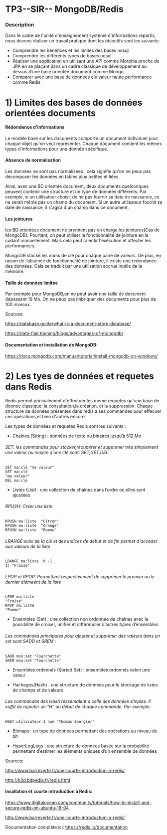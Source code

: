 # TP3--SIR-- MongoDB/Redis
### Description
Dans le cadre de l'unité d'enseignement système d'informations repartis, nous devons réaliser un travail pratique dont les objectifs sont les suivants:
* Comprendre les bénéfices et les limites des bases nosql
* Comprendre les différents types de bases nosql
* Réaliser une application en utilisant une API comme Morphia proche de JPA en se plaçant dans un cadre classique de développement au dessus d’une base orientée document comme Mongo.
* Comparer avec une base de données clé valeur haute performance comme Redis
# 1) Limites des bases de données orientées documents

#### Rédondence d'informations
Le modèle basé sur les documents comporte un document individuel pour chaque objet qu'on veut représenter.
Chaque document contient les mêmes types d'informations pour une donnée spécifique.

#### Absence de normalisation
Les données ne sont pas normalisées . cela signifie qu'on ne peux pas décomposer les données en tables plus petites et liées.

Ainsi, avec une BD orientée document, deux documents quelconques peuvent contenir une structure et un type de données différents. Par exemple, si un utilisateur choisit de ne pas fournir sa date de naissance, ce ne serait même pas un champ du document. Si un autre utilisateur fournit sa date de naissance, il s'agira d'un champ dans ce document.

#### Les jointures
les BD orientées document ne prennent pas en charge les jointures(Cas de MongoDB). Pourtant, on peut utiliser la fonctionnalité de jointure en la codant manuellement. Mais cela peut ralentir l'exécution et affecter les performances.

MongoDB stocke les noms de clé pour chaque paire de valeurs. De plus, en raison de l’absence de fonctionnalité de jointure, il existe une redondance des données. Cela se traduit par une utilisation accrue inutile de la mémoire.

#### Taille de données limitée

Par exemple pour MongoDB,on ne peut avoir une taille de document dépassant 16 Mo.
On ne peux pas imbriquer des documents pour plus de 100 niveaux.               


Sources:

https://database.guide/what-is-a-document-store-database/

https://data-flair.training/blogs/advantages-of-mongodb/

#### Documentation et installation de MongoDB:
https://docs.mongodb.com/manual/tutorial/install-mongodb-on-windows/

# 2) Les tyes de données et requetes dans Redis

Redis permet princialement d'effectuer les meme requetes qu'une base de donnée classique: la consultation,la création, et la suppression.
Chaque structure de données présentes dans redis a ses commandes pour effecuer ces opérations,et bien d'autres encore.  

Les types de données et requetes Redis sont les suivants :

* Chaînes (String) : données de texte ou binaires jusqu’à 512 Mo
###### SET:  les commandes pour stocker,récupérer et supprimer très simplement une valeur au moyen d’une clé sont: SET,GET,DEL 
```
SET ma:clé "ma valeur"
GET ma:clé
"ma valeur"
DEL ma:clé
```


* Listes (List) : une collection de chaînes dans l’ordre où elles sont ajoutées

###### RPUSH:  Créer une liste 
```
RPUSH ma:liste  "Citron"
RPUSH ma:liste  "Orange"
RPUSH ma:liste  "Pomme"

````

###### LRANGE:suivi de la clé et des indices de début et de fin permet d'accéder aux valeurs de la liste
```
LRANGE ma:liste  0 -1
1) "Fraise"
```
###### LPOP et RPOP:  Permettent respectivement de supprimer le premier ou le dernier élémeent de la liste 
```
LPOP ma:liste
"Fraise"
RPOP ma:liste
"Pomme"
```

* Ensembles (Set) : une collection non ordonnée de chaînes avec la possibilité de croiser, unifier et différencier d’autres types d’ensembles

###### Les commandes principales pour ajouter et supprimer des valeurs dans un set sont SADD et SREM :
```
SADD mon:set "Fourchette"
SREM mon:set "Fourchette"
```

* Ensembles ordonnés (Sorted Set) : ensembles ordonnés selon une valeur

* Hachages(Hash) : une structure de données pour le stockage de listes de champs et de valeurs
###### Les commandes des Hash ressemblent à celle des données simples. Il suffit de rajouter un "H" au début de chaque commande. Par exemple: 
```
HSET utilisateur:1 nom "Thomas Bourgier"
```

* Bitmaps : un type de données permettant des opérations au niveau du bit

* HyperLogLogs : une structure de données basée sur la probabilité permettant d’estimer les éléments uniques d’un ensemble de données

Sources:

http://www.barreverte.fr/une-courte-introduction-a-redis/

http://b3d.bdpedia.fr/redis.html
#### Insallation et courte introduction à Redis:
https://www.digitalocean.com/community/tutorials/how-to-install-and-secure-redis-on-ubuntu-18-04

http://www.barreverte.fr/une-courte-introduction-a-redis/

Documentation complète ici: https://redis.io/documentation
